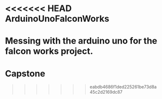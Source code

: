 <<<<<<< HEAD
ArduinoUnoFalconWorks
=====================

Messing with the arduino uno for the falcon works project.
=======
Capstone
========
>>>>>>> eabdb4686f1ded225261be73d8a45c2d2169dc87
